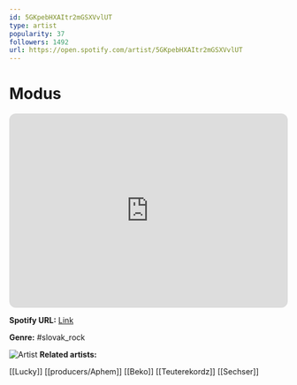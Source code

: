 ```yaml
---
id: 5GKpebHXAItr2mGSXVvlUT
type: artist
popularity: 37
followers: 1492
url: https://open.spotify.com/artist/5GKpebHXAItr2mGSXVvlUT
---
```

# Modus

<iframe style="border-radius:12px" src="https://open.spotify.com/embed/artist/5GKpebHXAItr2mGSXVvlUT" width="100%" height="352" frameBorder="0" allowfullscreen="" allow="autoplay; clipboard-write; encrypted-media; fullscreen; picture-in-picture" loading="lazy"></iframe>

**Spotify URL:** [Link](https://open.spotify.com/artist/5GKpebHXAItr2mGSXVvlUT)

**Genre:**  #slovak_rock

![Artist](https://i.scdn.co/image/ab67616d0000b273797eaabfe4309d6152e97f99)
**Related artists:**

[[Lucky]]
[[producers/Aphem]]
[[Beko]]
[[Teuterekordz]]
[[Sechser]]
